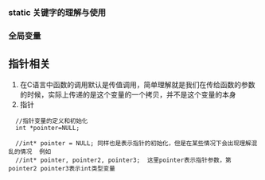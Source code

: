 ### static 关键字的理解与使用

### 全局变量 

## 指针相关
1. 在C语言中函数的调用默认是传值调用，简单理解就是我们在传给函数的参数的时候，实际上传递的是这个变量的一个拷贝，并不是这个变量的本身
2. 指针
```
  //指针变量的定义和初始化
  int *pointer=NULL;

  //int* pointer = NULL; 同样也是表示指针的初始化，但是在某些情况下会出现理解混乱的情况  例如  
  //int* pointer, pointer2, pointer3;  这里pointer表示指针参数，第pointer2 pointer3表示int类型变量

```

